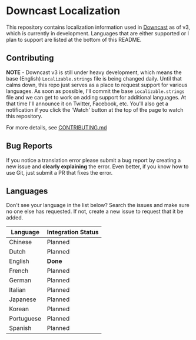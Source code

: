 # Downcast Localization

This repository contains localization information used in [Downcast](https://downcast.fm) as of v3, which is currently in development. Languages that are either supported or I plan to support are listed at the bottom of this README.

## Contributing 

**NOTE** - Downcast v3 is still under heavy development, which means the base (English) `Localizable.strings` file is being changed daily. Until that calms down, this repo just serves as a place to request support for various languages. As soon as possible, I'll commit the base `Localizable.strings` file and we can get to work on adding support for additional languages. At that time I'll announce it on Twitter, Facebook, etc. You'll also get a notification if you click the 'Watch' button at the top of the page to watch this repository.

For more details, see [CONTRIBUTING.md](https://github.com/Tundaware/downcast-localization/blob/master/CONTRIBUTING.md)

## Bug Reports

If you notice a translation error please submit a bug report by creating a new issue and **clearly explaining** the error. Even better, if you know how to use Git, just submit a PR that fixes the error.

## Languages

Don't see your language in the list below? Search the issues and make sure no one else has requested. If not, create a new issue to request that it be added.

| Language | Integration Status |
| -------- | ------------------ |
|Chinese|Planned|
|Dutch|Planned|
|English|**Done**|
|French|Planned|
|German|Planned|
|Italian|Planned|
|Japanese|Planned|
|Korean|Planned|
|Portuguese|Planned|
|Spanish|Planned|
